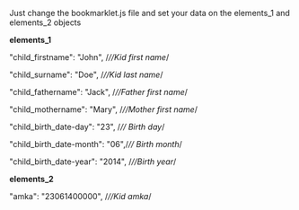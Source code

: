 Just change the bookmarklet.js file and set your data on the elements_1 and elements_2 objects

**elements_1**

"child_firstname": "John", /*//Kid first name*/

"child_surname": "Doe", /*//Kid last name*/

"child_fathername": "Jack", /*//Father first name*/

"child_mothername": "Mary", /*//Mother first name*/

"child_birth_date-day": "23", /*// Birth day*/

"child_birth_date-month": "06",/*// Birth month*/

"child_birth_date-year": "2014", /*//Birth year*/

**elements_2**

"amka": "23061400000", /*//Kid amka*/